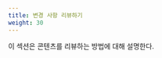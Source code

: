 ```yaml
---
title: 변경 사항 리뷰하기
weight: 30
---
```


<!-- overview -->

이 섹션은 콘텐츠를 리뷰하는 방법에 대해 설명한다.



<!-- body -->


